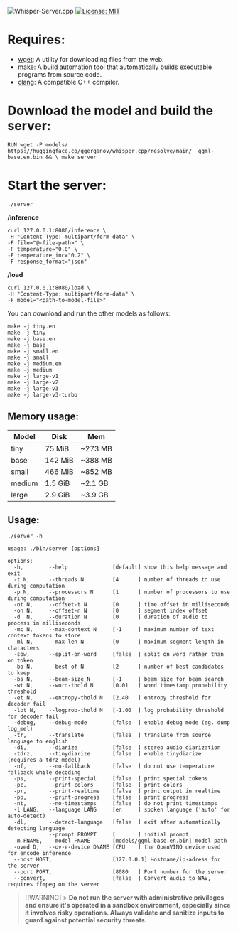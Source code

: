 ![Whisper-Server.cpp](https://user-images.githubusercontent.com/1991296/235238348-05d0f6a4-da44-4900-a1de-d0707e75b763.jpeg)
[![License: MIT](https://img.shields.io/badge/license-MIT-blue.svg)](https://opensource.org/licenses/MIT)

# Requires:

- [wget](https://www.gnu.org/software/wget/): A utility for downloading files from the web.
- [make](https://www.gnu.org/software/make/): A build automation tool that automatically builds executable programs from source code.
- [clang](https://clang.llvm.org/): A compatible C++ compiler.

# Download the model and build the server:

    RUN wget -P models/ https://huggingface.co/ggerganov/whisper.cpp/resolve/main/  ggml-base.en.bin && \ make server

# Start the server:

    ./server

**/inference**

```
curl 127.0.0.1:8080/inference \
-H "Content-Type: multipart/form-data" \
-F file="@<file-path>" \
-F temperature="0.0" \
-F temperature_inc="0.2" \
-F response_format="json"
```

**/load**

```
curl 127.0.0.1:8080/load \
-H "Content-Type: multipart/form-data" \
-F model="<path-to-model-file>"
```

You can download and run the other models as follows:

```
make -j tiny.en
make -j tiny
make -j base.en
make -j base
make -j small.en
make -j small
make -j medium.en
make -j medium
make -j large-v1
make -j large-v2
make -j large-v3
make -j large-v3-turbo
```

## Memory usage:

| Model  | Disk    | Mem     |
| ------ | ------- | ------- |
| tiny   | 75 MiB  | ~273 MB |
| base   | 142 MiB | ~388 MB |
| small  | 466 MiB | ~852 MB |
| medium | 1.5 GiB | ~2.1 GB |
| large  | 2.9 GiB | ~3.9 GB |

## Usage:

```
./server -h

usage: ./bin/server [options]

options:
  -h,        --help              [default] show this help message and exit
  -t N,      --threads N         [4      ] number of threads to use during computation
  -p N,      --processors N      [1      ] number of processors to use during computation
  -ot N,     --offset-t N        [0      ] time offset in milliseconds
  -on N,     --offset-n N        [0      ] segment index offset
  -d  N,     --duration N        [0      ] duration of audio to process in milliseconds
  -mc N,     --max-context N     [-1     ] maximum number of text context tokens to store
  -ml N,     --max-len N         [0      ] maximum segment length in characters
  -sow,      --split-on-word     [false  ] split on word rather than on token
  -bo N,     --best-of N         [2      ] number of best candidates to keep
  -bs N,     --beam-size N       [-1     ] beam size for beam search
  -wt N,     --word-thold N      [0.01   ] word timestamp probability threshold
  -et N,     --entropy-thold N   [2.40   ] entropy threshold for decoder fail
  -lpt N,    --logprob-thold N   [-1.00  ] log probability threshold for decoder fail
  -debug,    --debug-mode        [false  ] enable debug mode (eg. dump log_mel)
  -tr,       --translate         [false  ] translate from source language to english
  -di,       --diarize           [false  ] stereo audio diarization
  -tdrz,     --tinydiarize       [false  ] enable tinydiarize (requires a tdrz model)
  -nf,       --no-fallback       [false  ] do not use temperature fallback while decoding
  -ps,       --print-special     [false  ] print special tokens
  -pc,       --print-colors      [false  ] print colors
  -pr,       --print-realtime    [false  ] print output in realtime
  -pp,       --print-progress    [false  ] print progress
  -nt,       --no-timestamps     [false  ] do not print timestamps
  -l LANG,   --language LANG     [en     ] spoken language ('auto' for auto-detect)
  -dl,       --detect-language   [false  ] exit after automatically detecting language
             --prompt PROMPT     [       ] initial prompt
  -m FNAME,  --model FNAME       [models/ggml-base.en.bin] model path
  -oved D,   --ov-e-device DNAME [CPU    ] the OpenVINO device used for encode inference
  --host HOST,                   [127.0.0.1] Hostname/ip-adress for the server
  --port PORT,                   [8080   ] Port number for the server
  --convert,                     [false  ] Convert audio to WAV, requires ffmpeg on the server
```

> [!WARNING] > **Do not run the server with administrative privileges and ensure it's operated in a sandbox environment, especially since it involves risky operations. Always validate and sanitize inputs to guard against potential security threats.**
